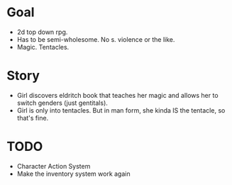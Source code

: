 
# Goal
- 2d top down rpg.
- Has to be semi-wholesome. No s. violence or the like.
- Magic. Tentacles.

# Story
- Girl discovers eldritch book that teaches her magic and allows her to switch genders (just gentitals).
- Girl is only into tentacles. But in man form, she kinda IS the tentacle, so that's fine.

# TODO
- Character Action System
- Make the inventory system work again

## 
